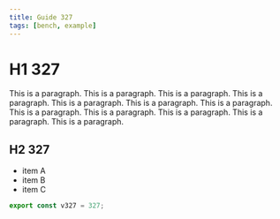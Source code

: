 ```yaml
---
title: Guide 327
tags: [bench, example]
---
```


# H1 327

This is a paragraph. This is a paragraph. This is a paragraph. This is a paragraph. This is a paragraph. This is a paragraph. This is a paragraph. This is a paragraph. This is a paragraph. This is a paragraph. This is a paragraph. This is a paragraph. 

## H2 327

- item A
- item B
- item C

```ts
export const v327 = 327;
```